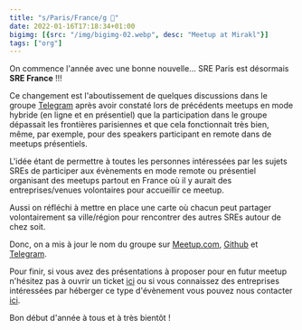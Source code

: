```yaml
---
title: "s/Paris/France/g 🎉"
date: 2022-01-16T17:18:34+01:00
bigimg: [{src: "/img/bigimg-02.webp", desc: "Meetup at Mirakl"}]
tags: ["org"]
---
```


On commence l'année avec une bonne nouvelle... SRE Paris est désormais **SRE
France** !!!

Ce changement est l'aboutissement de quelques discussions dans le groupe [Telegram](https://t.me/+djs7fX8-2xwyYjJk) après avoir constaté lors de précédents meetups en mode hybride (en ligne et en présentiel) que la participation dans le groupe dépassait les frontières parisiennes et que cela fonctionnait très bien, même, par exemple, pour des speakers participant en remote dans de meetups présentiels.

<!--more-->

L'idée étant de permettre à toutes les personnes intéressées par les sujets SREs de participer aux évènements en mode remote ou présentiel organisant des meetups partout en France où il y aurait des entreprises/venues volontaires pour accueillir ce meetup.

Aussi on réfléchi à mettre en place une carte où chacun peut partager volontairement sa ville/région pour rencontrer des autres SREs autour de chez soit.

Donc, on a mis à jour le nom du groupe sur [Meetup.com](https://www.meetup.com/Site-Reliability-Engineering-France/), [Github](https://github.com/sre-france/) et [Telegram](https://t.me/+djs7fX8-2xwyYjJk). 

Pour finir, si vous avez des présentations à proposer pour en futur meetup n'hésitez pas à ouvrir un ticket [ici](https://github.com/sre-france/meetups/issues/new?assignees=&labels=proposal&template=new-proposal.md&title=Proposal%27s+title) ou si vous connaissez des entreprises intéressées par héberger ce type d'évènement vous pouvez nous contacter [ici](https://sre-france.github.io/page/contact/).

Bon début d'année à tous et à très bientôt !
